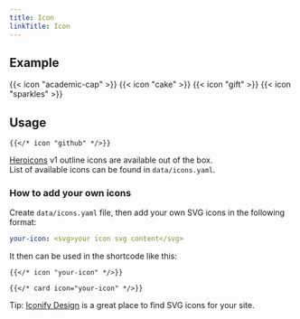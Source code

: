 ```yaml
---
title: Icon
linkTitle: Icon
---
```


## Example

{{< icon "academic-cap" >}}
{{< icon "cake" >}}
{{< icon "gift" >}}
{{< icon "sparkles" >}}

## Usage

```
{{</* icon "github" */>}}
```

[Heroicons](https://v1.heroicons.com/) v1 outline icons are available out of the box.  
List of available icons can be found in `data/icons.yaml`.

### How to add your own icons

Create `data/icons.yaml` file, then add your own SVG icons in the following format:

```yaml {filename="data/icons.yaml"}
your-icon: <svg>your icon svg content</svg>
```

It then can be used in the shortcode like this:

```
{{</* icon "your-icon" */>}}

{{</* card icon="your-icon" */>}}
```

Tip: [Iconify Design](https://iconify.design/) is a great place to find SVG icons for your site.